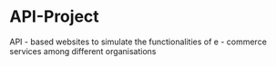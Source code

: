 # API-Project
API - based websites to simulate the functionalities of e - commerce services among different organisations 
